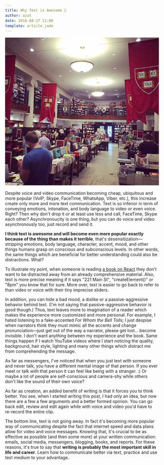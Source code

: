 ```yaml
---
title: Why Text is Awesome 📝
author: azat
date: 2016-08-27 11:00
template: article.jade
---
```


![Harvard Coop](harvard-coop.jpg)

Despite voice and video communication becoming cheap, ubiquitous and more popular (VoIP, Skype, FaceTime, WhatsApp, Viber, etc.), this increase create only more and more text communication. Text is so inferior in term of conveying emotions, intonation, and body language to video or even voice. Right? Then why don't drop it or at least use less and call, FaceTime, Skype each other? Asynchronoucity is one thing, but you can do voice and video asynchronously too, just record and send it.

**I think text is awesome and will become even more popular exactly because of the thing than makes it terrible**, that's desensitization—stripping emotions, body language, character, accent, mood, and other things humans grasp on conscious and subconscious levels. In other words, the same things which are beneficial for better understanding could also be distractions. What?

To illustrate my point, when someone is reading [a book on React](http://reactquickly.co) they don't want to be distracted away from an already comprehensive material. Also, text is more precise meaning if it says "221 Main St", "createElement()" or "8pm" you know that for sure. More over, text is easier to go back to refer to than video or voice with their tiny imprecise sliders.

In addition, you can hide a bad mood, a dislike or a passive-aggressive behavior behind text. (I'm not saying that passive-aggressive behavior is good though.) Thus, text leaves more to imagination of a reader which makes the experience more customized and more personal. For example, I hated listening to a fake-accented *For Whom the Bell Tolls*; I just despise when narrators think they must mimic all the accents and change pronunciation—just get out of the way a narrator, please get lost... become invisible. I don't want anything between my experience and the book. Same things happen if I watch YouTube videos where I start noticing the quality, background, hair style, lighting and many other things which distract me from comprehending the message.

As far as messengers, I've noticed that when you just text with someone and never talk, you have a different mental image of that person. If you ever meet or talk with that person it can feel like being with a stranger. :) Or maybe a lot of people are self-conscious and camera-shy while others don't like the sound of their own voice?

As far as creation, an added benefit of writing is that it forces you to think better. You see, when I started writing this post, I had only an idea, but now there are a few a few arguments and a better formed opinion. You can go back edit, review and edit again while with voice and video you'd have to re-record the entire clip.

The bottom line, text is not going away. In fact it's becoming more popular way of communicating despite the fact that internet speed and data plans allow for video and voice messages. Knowing that, it's crucial to be as effective as possible (and then some more) at your written communication: emails, social media, messengers, blogging, books, and reports. For these reasons, it's true to say that **writing is probably the most important skill in life and career**. Learn how to communicate better via text, practice and use text medium to your advantage.
